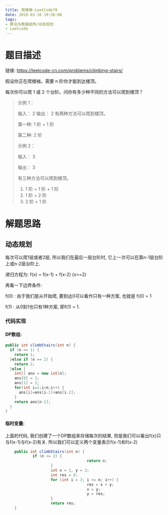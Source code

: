 ```yaml
---
title: 爬楼梯-LeetCode70
date: 2019-03-16 19:56:08
tags: 
- 算法与数据结构/动态规划
- Leetcode
---
```


# 题目描述

链接: https://leetcode-cn.com/problems/climbing-stairs/

假设你正在爬楼梯。需要 n 阶你才能到达楼顶。

每次你可以爬 1 或 2 个台阶。问你有多少种不同的方法可以爬到楼顶？

> 示例 1：
>
> 输入： 2
>		输出： 2
> 		有两种方法可以爬到楼顶。
>
> 第一种: 1 阶 + 1 阶
>
> 第二种: 2 阶
> 
> 示例 2：
> 
> 输入： 3
> 
>输出： 3
> 
> 有三种方法可以爬到楼顶。
> 
> 1.  1 阶 + 1 阶 + 1 阶
> 2.  1 阶 + 2 阶
> 3.  2 阶 + 1 阶
>

<!--more-->

# 解题思路

## 动态规划

每次可以爬1层或者2层, 所以我们在最后一层台阶时, 它上一次可以在第n-1层台阶上或n-2层台阶上.

递归方程为: f(x) = f(x-1) + f(x-2) (x>=2)

再看一下边界条件: 

f(0) : 由于我们是从开始爬, 要到达0可以看作只有一种方案, 也就是 f(0) = 1

f(1) : 从0到1也只有1种方案, 即f(1) = 1.

### 代码实现

#### DP数组:

```java
public int climbStairs(int n) {
  if (n == 1) {
    return 1;
  }else if (n == 2) {
    return 2;
  }else {
    int[] ans = new int[n];
    ans[0] = 1;
    ans[1] = 2;
    for(int i=2;i<n;i++) {
      ans[i]=ans[i-1]+ans[i-2];
    }
    return ans[n-1];
  }
}
```

#### 临时变量:

上面的代码, 我们创建了一个DP数组来存储每次的结果, 但是我们可以看出f(x)只与f(x-1)与f(x-2)有关. 所以我们可以定义两个变量表示f(x-1)和f(x-2)

```java
	public int climbStairs(int n) {
		    if (n <= 2) {
		    		    			return n;
		    		}
				    int x = 1, y = 2;
		    		int res = 0;
				    for (int i = 3; i <= n; i++) {
					    		    res = x + y;
					    		    x = y;
		    		    			y = res;
				    }
		    		return res;
	}
```

